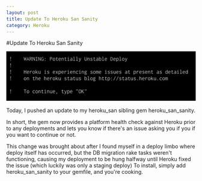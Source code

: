 ```yaml
---
layout: post
title: Update To Heroku San Sanity
category: Heroku
---
```

#Update To Heroku San Sanity

![](/images/warning.png "Warning")

Today, I pushed an update to my heroku_san sibling gem heroku_san_sanity.  

In short, the gem now provides a platform health check against Heroku prior to any deployments and lets you know if there's an issue asking you if you if you want to continue or not.  

This change was brought about after I found myself in a deploy limbo where deploy itself has occurred, but the DB migration rake tasks weren't functioning, causing my deployment to be hung halfway until Heroku fixed the issue (which luckily was only a staging deploy)
To install, simply add heroku_san_sanity to your gemfile, and you're cooking.
